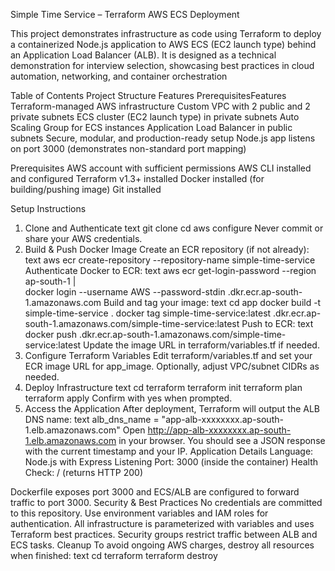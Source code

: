 Simple Time Service – Terraform AWS ECS Deployment

This project demonstrates infrastructure as code using Terraform to deploy a containerized Node.js application to AWS ECS (EC2 launch type) behind an Application Load Balancer (ALB).
It is designed as a technical demonstration for interview selection, showcasing best practices in cloud automation, networking, and container orchestration


Table of Contents
Project Structure
Features
PrerequisitesFeatures
Terraform-managed AWS infrastructure
Custom VPC with 2 public and 2 private subnets
ECS cluster (EC2 launch type) in private subnets
Auto Scaling Group for ECS instances
Application Load Balancer in public subnets
Secure, modular, and production-ready setup
Node.js app listens on port 3000 (demonstrates non-standard port mapping)


Prerequisites
AWS account with sufficient permissions
AWS CLI installed and configured
Terraform v1.3+ installed
Docker installed (for building/pushing image)
Git installed


Setup Instructions
1. Clone and Authenticate
text
git clone <this-repo-url>
cd <repo-root>
aws configure
Never commit or share your AWS credentials.
2. Build & Push Docker Image
Create an ECR repository (if not already):
text
aws ecr create-repository --repository-name simple-time-service
Authenticate Docker to ECR:
text
aws ecr get-login-password --region ap-south-1 | \
  docker login --username AWS --password-stdin <your-account-id>.dkr.ecr.ap-south-1.amazonaws.com
Build and tag your image:
text
cd app
docker build -t simple-time-service .
docker tag simple-time-service:latest <your-account-id>.dkr.ecr.ap-south-1.amazonaws.com/simple-time-service:latest
Push to ECR:
text
docker push <your-account-id>.dkr.ecr.ap-south-1.amazonaws.com/simple-time-service:latest
Update the image URL in terraform/variables.tf if needed.
3. Configure Terraform Variables
Edit terraform/variables.tf and set your ECR image URL for app_image.
Optionally, adjust VPC/subnet CIDRs as needed.
4. Deploy Infrastructure
text
cd terraform
terraform init
terraform plan
terraform apply
Confirm with yes when prompted.
5. Access the Application
After deployment, Terraform will output the ALB DNS name:
text
alb_dns_name = "app-alb-xxxxxxxx.ap-south-1.elb.amazonaws.com"
Open http://app-alb-xxxxxxxx.ap-south-1.elb.amazonaws.com in your browser.
You should see a JSON response with the current timestamp and your IP.
Application Details
Language: Node.js with Express
Listening Port: 3000 (inside the container)
Health Check: / (returns HTTP 200)

Dockerfile exposes port 3000 and ECS/ALB are configured to forward traffic to port 3000.
Security & Best Practices
No credentials are committed to this repository.
Use environment variables and IAM roles for authentication.
All infrastructure is parameterized with variables and uses Terraform best practices.
Security groups restrict traffic between ALB and ECS tasks.
Cleanup
To avoid ongoing AWS charges, destroy all resources when finished:
text
cd terraform
terraform destroy










